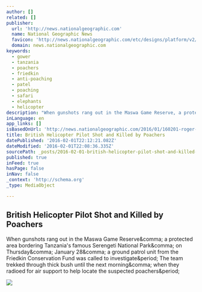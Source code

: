 ```yaml
---
author: []
related: []
publisher:
  url: 'http://news.nationalgeographic.com'
  name: National Geographic News
  favicon: 'http://news.nationalgeographic.com/etc/designs/platform/v2/images/favicon.ico'
  domain: news.nationalgeographic.com
keywords:
  - gower
  - tanzania
  - poachers
  - friedkin
  - anti-poaching
  - patel
  - poaching
  - safari
  - elephants
  - helicopter
description: "When gunshots rang out in the Maswa Game Reserve, a protected area bordering Tanzania's famous Serengeti National Park, on Thursday, January 28, a ground patrol unit from the Friedkin Conservation Fund was called to investigate. The team trekked through thick bush until the next morning, when they radioed for air support to help locate the suspected poachers."
inLanguage: en
app_links: []
isBasedOnUrl: 'http://news.nationalgeographic.com/2016/01/160201-roger-gower-elephants-poaching-tanzania-/?utm_source=Twitter&utm_medium=Social&utm_content=link_twex20160201news-rogergower&utm_campaign=Content&sf20103857=1'
title: British Helicopter Pilot Shot and Killed by Poachers
datePublished: '2016-02-01T22:12:21.082Z'
dateModified: '2016-02-01T22:08:36.335Z'
sourcePath: _posts/2016-02-01-british-helicopter-pilot-shot-and-killed-by-poachers.md
published: true
inFeed: true
hasPage: false
inNav: false
_context: 'http://schema.org'
_type: MediaObject

---
```

<article style=""><h1>British Helicopter Pilot Shot and Killed by Poachers</h1><p>When gunshots rang out in the Maswa Game Reserve&amp;comma; a protected area bordering Tanzania's famous Serengeti National Park&amp;comma; on Thursday&amp;comma; January 28&amp;comma; a ground patrol unit from the Friedkin Conservation Fund was called to investigate&amp;period; The team trekked through thick bush until the next morning&amp;comma; when they radioed for air support to help locate the suspected poachers&amp;period;</p><img src="http://news.nationalgeographic.com/content/dam/news/2016/02/01/roger-gower/02-gower.ngsversion.1454343838100.jpg" /></article>